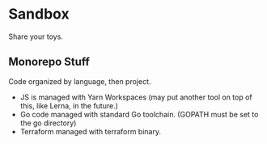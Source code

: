 # Sandbox

Share your toys.

## Monorepo Stuff

Code organized by language, then project.

- JS is managed with Yarn Workspaces (may put another tool on top of this, like Lerna, in the future.)
- Go code managed with standard Go toolchain. (GOPATH must be set to the go directory)
- Terraform managed with terraform binary.
